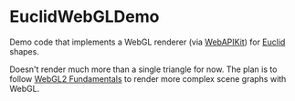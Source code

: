 # EuclidWebGLDemo

Demo code that implements a WebGL renderer (via [WebAPIKit](https://github.com/swiftwasm/WebAPIKit/)) for
[Euclid](https://github.com/nicklockwood/Euclid) shapes.

Doesn't render much more than a single triangle for now. The plan is to follow
[WebGL2 Fundamentals](https://webgl2fundamentals.org) to render more complex scene graphs with WebGL.
